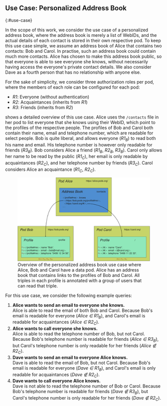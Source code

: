 ## Use Case: Personalized Address Book
{:#use-case}

In the scope of this work, we consider the use case of a personalized address book,
where the address book is merely a list of WebIDs,
and the actual details of each contact is stored in their own respective pod.
To keep this use case simple, we assume an address book of Alice that contains two contacts: Bob and Carol.
In practise, such an address book could contain much more contacts.
Alice has chosen to make this address book public,
so that everyone is able to see everyone she knows,
without necessarily having access the everyone's private contact details.
We also consider Dave as a fourth person that has no relationship with anyone else.

For the sake of simplicity, we consider three authorization roles per pod,
where the members of each role can be configured for each pod:

* *R1*: Everyone (without authentication)
* *R2*: Acquaintances (inherits from *R1*)
* *R3*: Friends (inherits from *R2*)

[](#figure-use-case) shows a detailed overview of this use case.
Alice uses the `/contacts` file in her pod to list everyone that she knows using their WebID,
which point to the profiles of the respective people.
The profiles of Bob and Carol both contain their name, email and telephone number,
which are readable for select people.
Bob is quite liberal, and allows everyone (*R1<sub>B</sub>*) to read both his name and email.
His telephone number is however only readable for friends (*R3<sub>B</sub>*).
Bob considers Alice a friend (*R1<sub>B</sub>*, *R2<sub>B</sub>*, *R3<sub>B</sub>*).
Carol only allows her name to be read by the public (*R1<sub>C</sub>*),
her email is only readable by acquaintances (*R2<sub>C</sub>*),
and her telephone number by friends (*R3<sub>C</sub>*).
Carol considers Alice an acquaintance (*R1<sub>C</sub>*, *R2<sub>C</sub>*).

<figure id="figure-use-case">
<img src="img/use-case.svg" alt="[Personal Address Book]">
<figcaption markdown="block">
Overview of the personalized address book use case where Alice, Bob and Carol have a data pod.
Alice has an address book that contains links to the profiles of Bob and Carol.
All triples in each profile is annotated with a group of users that can read that triple.
</figcaption>
</figure>

For this use case, we consider the following example queries:

1. **Alice wants to send an email to everyone she knows.**
    <br />
    Alice is able to read the email of both Bob and Carol.
    Because Bob's email is readable for everyone (*Alice ∈ R1<sub>B</sub>*),
    and Carol's email is readable for acquaintances (*Alice ∈ R2<sub>C</sub>*).
2. **Alice wants to call everyone she knows.**
    <br />
    Alice is able to read the telephone number of Bob, but not Carol.
    Because Bob's telephone number is readable for friends (*Alice ∈ R3<sub>B</sub>*),
    but Carol's telephone number is only readable for her friends (*Alice ∉ R2<sub>C</sub>*).
3. **Dave wants to send an email to everyone Alice knows.**
    <br />
    Dave is able to read the email of Bob, but not Carol.
    Because Bob's email is readable for everyone (*Dave ∈ R1<sub>B</sub>*),
    and Carol's email is only readable for acquaintances (*Dave ∉ R2<sub>C</sub>*).
4. **Dave wants to call everyone Alice knows.**
    <br />
    Dave is not able to read the telephone number of Bob or Carol.
    Because Bob's telephone number is readable for friends (*Dave ∉ R3<sub>B</sub>*),
    but Carol's telephone number is only readable for her friends (*Dave ∉ R2<sub>C</sub>*).
